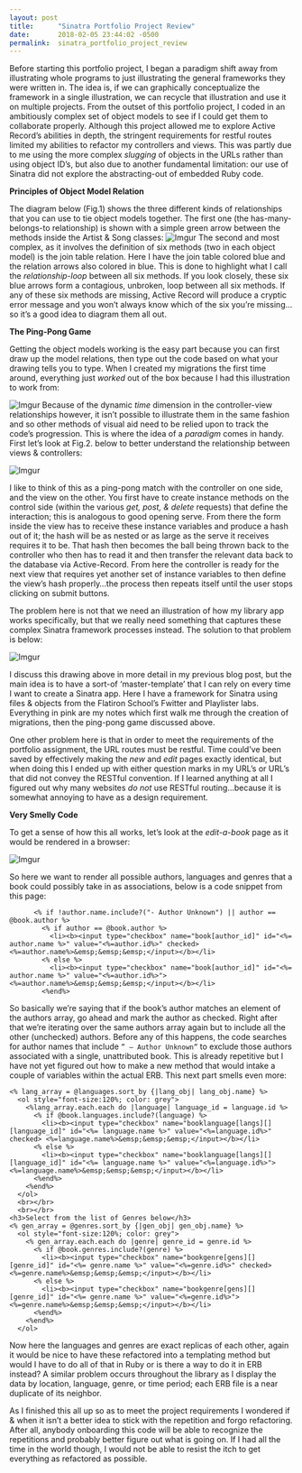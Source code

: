 ```yaml
---
layout: post
title:      "Sinatra Portfolio Project Review"
date:       2018-02-05 23:44:02 -0500
permalink:  sinatra_portfolio_project_review
---
```



Before starting this portfolio project, I began a paradigm shift away from illustrating whole programs to just illustrating the general frameworks they were written in.  The idea is, if we can graphically conceptualize the framework in a single illustration, we can recycle that illustration and use it on multiple projects.  From the outset of this portfolio project, I coded in an ambitiously complex set of object models to see if I could get them to collaborate properly. Although this project allowed me to explore Active Record’s abilities in depth, the stringent requirements for restful routes limited my abilities to refactor my controllers and views.  This was partly due to me using the more complex *slugging* of objects in the URLs rather than using object ID’s, but also due to another fundamental limitation: our use of Sinatra did not explore the abstracting-out of embedded Ruby code. 


**Principles of Object Model Relation**

The diagram below (Fig.1) shows the three different kinds of relationships that you can use to tie object models together.  The first one (the has-many-belongs-to relationship) is shown with a simple green arrow between the methods inside the Artist & Song classes:
![Imgur](https://i.imgur.com/uXDVEGZ.png)
The second and most complex, as it involves the definition of six methods (two in each object model) is the join table relation.  Here I have the join table colored blue and the relation arrows also colored in blue.  This is done to highlight what I call the *relationship-loop* between all six methods.  If you look closely, these six blue arrows form a contagious, unbroken, loop between all six methods.  If any of these six methods are missing, Active Record will produce a cryptic error message and you won’t always know which of the six you’re missing…so it’s a good idea to diagram them all out.


**The Ping-Pong Game**

Getting the object models working is the easy part because you can first draw up the model relations, then type out the code based on what your drawing tells you to type.  When I created my migrations the first time around, everything just *worked* out of the box because I had this illustration to work from:

![Imgur](https://i.imgur.com/1xYHSc0.png)
Because of the dynamic *time* dimension in the controller-view relationships however, it isn’t possible to illustrate them in the same fashion and so other methods of visual aid need to be relied upon to track the code’s progression.  This is where the idea of a *paradigm* comes in handy.  First let’s look at Fig.2. below to better understand the relationship between views & controllers:

![Imgur](https://i.imgur.com/dFMmiF2.png)

I like to think of this as a ping-pong match with the controller on one side, and the view on the other.  You first have to create instance methods on the control side (within the various *get, post, & delete* requests) that define the interaction; this is analogous to good opening serve.  From there the form inside the view has to receive these instance variables and produce a hash out of it; the hash will be as nested or as large as the serve it receives requires it to be.  That hash then becomes the ball being thrown back to the controller who then has to read it and then transfer the relevant data back to the database via Active-Record.  From here the controller is ready for the next view that requires yet another set of instance variables to then define the view’s hash properly…the process then repeats itself until the user stops clicking on submit buttons.

The problem here is not that we need an illustration of how my library app works specifically, but that we really need something that captures these complex Sinatra framework processes instead.  The solution to that problem is below:

![Imgur](https://i.imgur.com/GyMEYlT.png)

I discuss this drawing above in more detail in my previous blog post, but the main idea is to have a sort-of ‘master-template’ that I can rely on every time I want to create a Sinatra app.  Here I have a framework for Sinatra using files & objects from the Flatiron School’s Fwitter and Playlister labs.  Everything in pink are my notes which first walk me through the creation of migrations, then the ping-pong game discussed above.  

One other problem here is that in order to meet the requirements of the portfolio assignment, the URL routes must be restful.  Time could’ve been saved by effectively making the *new* and *edit* pages exactly identical, but when doing this I ended up with either question marks in my URL’s or URL’s that did not convey the RESTful convention.  If I learned anything at all I figured out why many websites *do not* use RESTful routing…because it is somewhat annoying to have as a design requirement.


**Very Smelly Code**

To get a sense of how this all works, let’s look at the *edit-a-book* page as it would be rendered in a browser:

![Imgur]( https://i.imgur.com/xMmtX6u.jpg)

So here we want to render all possible authors, languages and genres that a book could possibly take in as associations, below is a code snippet from this page:

```
      <% if !author.name.include?("- Author Unknown") || author == @book.author %>
        <% if author == @book.author %>
          <li><b><input type="checkbox" name="book[author_id]" id="<%= author.name %>" value="<%=author.id%>" checked>  <%=author.name%>&emsp;&emsp;&emsp;</input></b></li>
        <% else %>
          <li><b><input type="checkbox" name="book[author_id]" id="<%= author.name %>" value="<%=author.id%>">  <%=author.name%>&emsp;&emsp;&emsp;</input></b></li>
        <%end%>
```
So basically we’re saying that if the book’s author matches an element of the authors array, go ahead and mark the author as checked.  Right after that we’re iterating over the same authors array again but to include all the other (unchecked) authors.  Before any of this happens, the code searches for author names that include `” – Author Unknown”` to exclude those authors associated with a single, unattributed book.  This is already repetitive but I have not yet figured out how to make a new method that would intake a couple of variables within the actual ERB.  This next part smells even more:
```
<% lang_array = @languages.sort_by {|lang_obj| lang_obj.name} %>
  <ol style="font-size:120%; color: grey">
    <%lang_array.each.each do |language| language_id = language.id %>
      <% if @book.languages.include?(language) %>
        <li><b><input type="checkbox" name="booklanguage[langs][][language_id]" id="<%= language.name %>" value="<%=language.id%>" checked> <%=language.name%>&emsp;&emsp;&emsp;</input></b></li>
      <% else %>
        <li><b><input type="checkbox" name="booklanguage[langs][][language_id]" id="<%= language.name %>" value="<%=language.id%>"> <%=language.name%>&emsp;&emsp;&emsp;</input></b></li>
      <%end%>
    <%end%>
  </ol>
  <br></br>
  <br></br>
<h3>Select from the list of Genres below</h3>
<% gen_array = @genres.sort_by {|gen_obj| gen_obj.name} %>
  <ol style="font-size:120%; color: grey">
    <% gen_array.each.each do |genre| genre_id = genre.id %>
      <% if @book.genres.include?(genre) %>
        <li><b><input type="checkbox" name="bookgenre[gens][][genre_id]" id="<%= genre.name %>" value="<%=genre.id%>" checked> <%=genre.name%>&emsp;&emsp;&emsp;</input></b></li>
      <% else %>
        <li><b><input type="checkbox" name="bookgenre[gens][][genre_id]" id="<%= genre.name %>" value="<%=genre.id%>"> <%=genre.name%>&emsp;&emsp;&emsp;</input></b></li>
      <%end%>
    <%end%>
  </ol>
```
Now here the languages and genres are exact replicas of each other, again it would be nice to have these refactored into a templating method but would I have to do all of that in Ruby or is there a way to do it in ERB instead?  A similar problem occurs throughout the library as I display the data by location, language, genre, or time period; each ERB file is a near duplicate of its neighbor.

As I finished this all up so as to meet the project requirements I wondered if & when it isn’t a better idea to stick with the repetition and forgo refactoring.  After all, anybody onboarding this code will be able to recognize the repetitions and probably better figure out what is going on.  If I had all the time in the world though, I would not be able to resist the itch to get everything as refactored as possible. 



